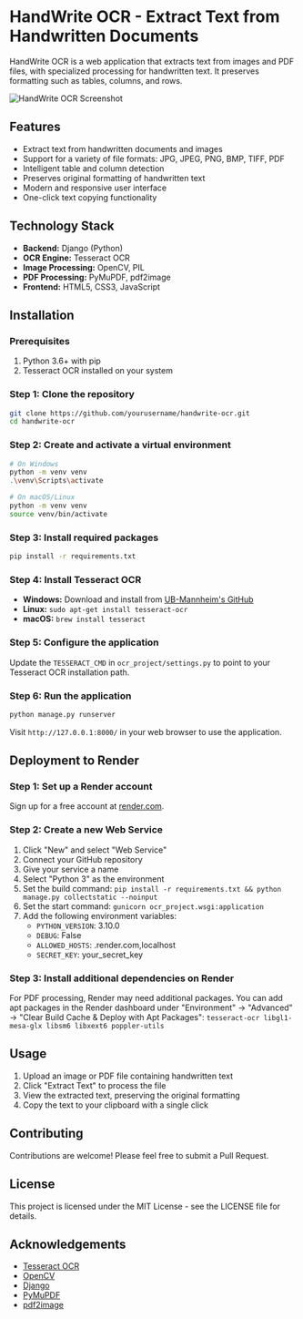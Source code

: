 # HandWrite OCR - Extract Text from Handwritten Documents

HandWrite OCR is a web application that extracts text from images and PDF files, with specialized processing for handwritten text. It preserves formatting such as tables, columns, and rows.

![HandWrite OCR Screenshot](screenshot.png)

## Features

- Extract text from handwritten documents and images
- Support for a variety of file formats: JPG, JPEG, PNG, BMP, TIFF, PDF
- Intelligent table and column detection
- Preserves original formatting of handwritten text
- Modern and responsive user interface
- One-click text copying functionality

## Technology Stack

- **Backend:** Django (Python)
- **OCR Engine:** Tesseract OCR
- **Image Processing:** OpenCV, PIL
- **PDF Processing:** PyMuPDF, pdf2image
- **Frontend:** HTML5, CSS3, JavaScript

## Installation

### Prerequisites

1. Python 3.6+ with pip
2. Tesseract OCR installed on your system

### Step 1: Clone the repository

```bash
git clone https://github.com/yourusername/handwrite-ocr.git
cd handwrite-ocr
```

### Step 2: Create and activate a virtual environment

```bash
# On Windows
python -m venv venv
.\venv\Scripts\activate

# On macOS/Linux
python -m venv venv
source venv/bin/activate
```

### Step 3: Install required packages

```bash
pip install -r requirements.txt
```

### Step 4: Install Tesseract OCR

- **Windows:** Download and install from [UB-Mannheim's GitHub](https://github.com/UB-Mannheim/tesseract/releases)
- **Linux:** `sudo apt-get install tesseract-ocr`
- **macOS:** `brew install tesseract`

### Step 5: Configure the application

Update the `TESSERACT_CMD` in `ocr_project/settings.py` to point to your Tesseract OCR installation path.

### Step 6: Run the application

```bash
python manage.py runserver
```

Visit `http://127.0.0.1:8000/` in your web browser to use the application.

## Deployment to Render

### Step 1: Set up a Render account

Sign up for a free account at [render.com](https://render.com).

### Step 2: Create a new Web Service

1. Click "New" and select "Web Service"
2. Connect your GitHub repository
3. Give your service a name
4. Select "Python 3" as the environment
5. Set the build command: `pip install -r requirements.txt && python manage.py collectstatic --noinput`
6. Set the start command: `gunicorn ocr_project.wsgi:application`
7. Add the following environment variables:
   - `PYTHON_VERSION`: 3.10.0
   - `DEBUG`: False
   - `ALLOWED_HOSTS`: .render.com,localhost
   - `SECRET_KEY`: your_secret_key

### Step 3: Install additional dependencies on Render

For PDF processing, Render may need additional packages. You can add apt packages in the Render dashboard under "Environment" → "Advanced" → "Clear Build Cache & Deploy with Apt Packages": `tesseract-ocr libgl1-mesa-glx libsm6 libxext6 poppler-utils`

## Usage

1. Upload an image or PDF file containing handwritten text
2. Click "Extract Text" to process the file
3. View the extracted text, preserving the original formatting
4. Copy the text to your clipboard with a single click

## Contributing

Contributions are welcome! Please feel free to submit a Pull Request.

## License

This project is licensed under the MIT License - see the LICENSE file for details.

## Acknowledgements

- [Tesseract OCR](https://github.com/tesseract-ocr/tesseract)
- [OpenCV](https://opencv.org/)
- [Django](https://www.djangoproject.com/)
- [PyMuPDF](https://github.com/pymupdf/PyMuPDF)
- [pdf2image](https://github.com/Belval/pdf2image) 